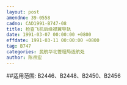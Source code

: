 ```yaml
---
layout: post
amendno: 39-0558
cadno: CAD1991-B747-08
title: 检查飞机后缘襟翼导轨
date: 1991-03-07 00:00:00 +0800
effdate: 1991-03-11 00:00:00 +0800
tag: B747
categories: 民航华北管理局适航处
author: 陈岳宏
---
```


##适用范围:
B2446、B2448、B2450、B2456

